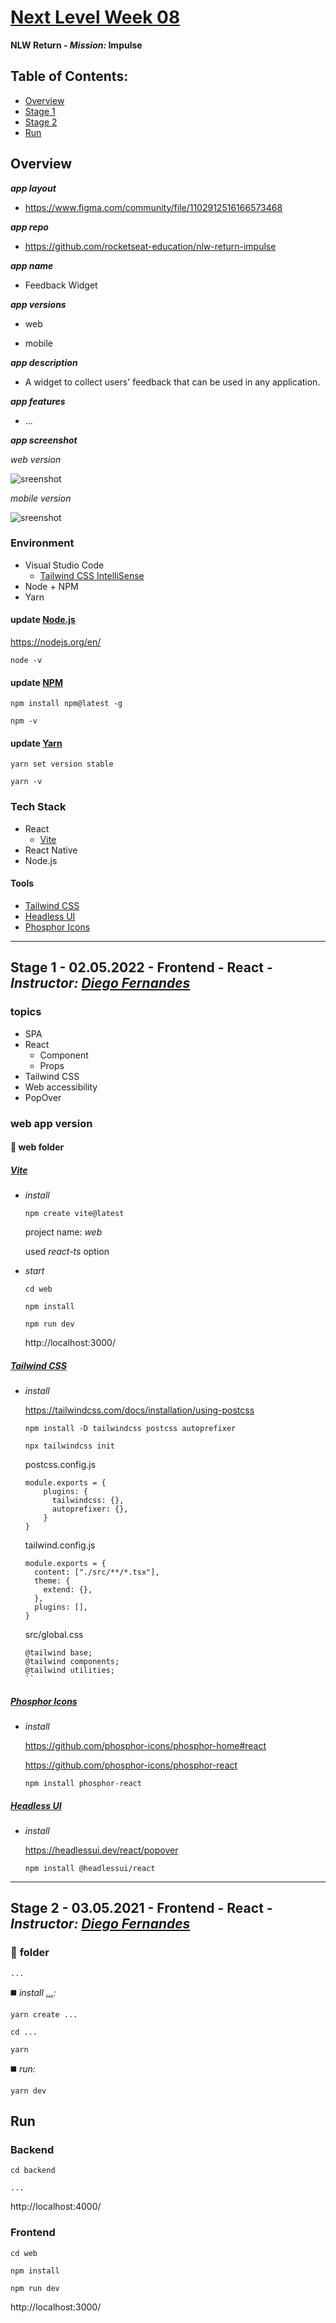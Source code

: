 # [Next Level Week 08](https://nextlevelweek.com/)

**NLW Return - _Mission:_ Impulse**  

## Table of Contents:

- [Overview](https://github.com/marcelosperalta/bootcamp_rocketseat/tree/master/nlw_08#overview)
- [Stage 1](https://github.com/marcelosperalta/bootcamp_rocketseat/tree/master/nlw_08#stage-1---02052022---frontend---react---instructor-diego-fernandes)
- [Stage 2](https://github.com/marcelosperalta/bootcamp_rocketseat/tree/master/nlw_08#stage-2---03052021---frontend---react---instructor-diego-fernandes)
- [Run](https://github.com/marcelosperalta/bootcamp_rocketseat/tree/master/nlw_08#run)

## Overview

**_app layout_**  

- https://www.figma.com/community/file/1102912516166573468  

**_app repo_**  

- https://github.com/rocketseat-education/nlw-return-impulse  

**_app name_**  

- Feedback Widget

**_app versions_**  

- web

- mobile

**_app description_**  

- A widget to collect users' feedback that can be used in any application.

**_app features_**  

- ...

**_app screenshot_**  

_web version_  

![sreenshot](./.github/)  

_mobile version_  

![sreenshot](./.github/)  

### Environment

- Visual Studio Code
  - [Tailwind CSS IntelliSense](https://marketplace.visualstudio.com/items?itemName=bradlc.vscode-tailwindcss)
- Node + NPM
- Yarn

#### update [Node.js](https://nodejs.org/en/)

https://nodejs.org/en/  

```
node -v
```

#### update [NPM](https://www.npmjs.com/package/npm)

```
npm install npm@latest -g
```

```
npm -v
```

#### update [Yarn](https://yarnpkg.com/)

```
yarn set version stable
```

```
yarn -v
```

### Tech Stack

- React
  - [Vite](https://vitejs.dev/)
- React Native
- Node.js

#### Tools

- [Tailwind CSS](https://tailwindcss.com/)
- [Headless UI](https://headlessui.dev/)
- [Phosphor Icons](https://phosphoricons.com/)

<hr />

## Stage 1 - 02.05.2022 - Frontend - React - _Instructor: [Diego Fernandes](https://github.com/diego3g)_

### topics

- SPA
- React
  - Component
  - Props
- Tailwind CSS
- Web accessibility
- PopOver

### web app version

#### :file_folder: web folder

##### [Vite](https://vitejs.dev/)

- _install_

  ```
  npm create vite@latest
  ```

  project name: _web_  

  used _react-ts_ option  

- _start_

  ```
  cd web
  ```

  ```
  npm install
  ```

  ```
  npm run dev
  ```

  http://localhost:3000/  

##### [Tailwind CSS](https://tailwindcss.com/)

- _install_

  https://tailwindcss.com/docs/installation/using-postcss  

  ```
  npm install -D tailwindcss postcss autoprefixer
  ```

  ```
  npx tailwindcss init
  ```

  postcss.config.js
  ```
  module.exports = {
      plugins: {
        tailwindcss: {},
        autoprefixer: {},
      }
  }
  ```

  tailwind.config.js
  ```
  module.exports = {
    content: ["./src/**/*.tsx"],
    theme: {
      extend: {},
    },
    plugins: [],
  }
  ```

  src/global.css
  ```
  @tailwind base;
  @tailwind components;
  @tailwind utilities;
  ``

##### [Phosphor Icons](https://phosphoricons.com/)

- _install_

  https://github.com/phosphor-icons/phosphor-home#react  

  https://github.com/phosphor-icons/phosphor-react  

  ```
  npm install phosphor-react
  ```

##### [Headless UI](https://headlessui.dev/)

- _install_

  https://headlessui.dev/react/popover  

  ```
  npm install @headlessui/react
  ```

<hr />

## Stage 2 - 03.05.2021 - Frontend - React - _Instructor: [Diego Fernandes](https://github.com/diego3g)_

### :file_folder: **folder**

`...`

:black_medium_square: _install [...](https://...):_  

```
yarn create ...
```

```
cd ...
```

```
yarn
```

:black_medium_square: _run:_  

```
yarn dev
```

## Run

### Backend

```
cd backend
```

```
...
```

http://localhost:4000/  

### Frontend

```
cd web
```

```
npm install
```

```
npm run dev
```

http://localhost:3000/  